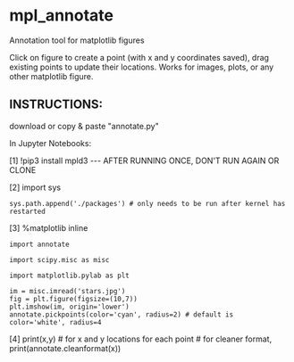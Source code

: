 # mpl_annotate
Annotation tool for matplotlib figures

Click on figure to create a point (with x and y coordinates saved), drag existing points to update their locations.
Works for images, plots, or any other matplotlib figure.

## INSTRUCTIONS:
download or copy & paste "annotate.py"

In Jupyter Notebooks:

[1] !pip3 install mpld3 --- AFTER RUNNING ONCE, DON'T RUN AGAIN OR CLONE

[2] import sys

    sys.path.append('./packages') # only needs to be run after kernel has restarted
    
[3] %matplotlib inline

    import annotate
    
    import scipy.misc as misc
    
    import matplotlib.pylab as plt

    im = misc.imread('stars.jpg')
    fig = plt.figure(figsize=(10,7))
    plt.imshow(im, origin='lower')
    annotate.pickpoints(color='cyan', radius=2) # default is color='white', radius=4
    
[4] print(x,y) # for x and y locations for each point
               # for cleaner format, print(annotate.cleanformat(x))
